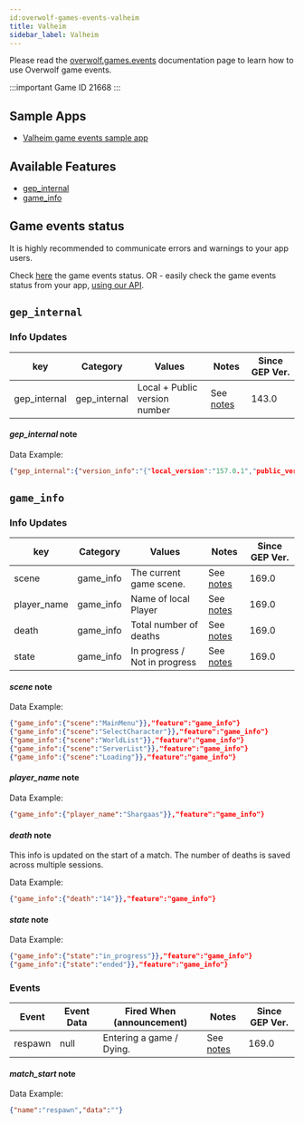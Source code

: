 ```yaml
---
id:overwolf-games-events-valheim
title: Valheim
sidebar_label: Valheim
---
```


Please read the [overwolf.games.events](overwolf-games-events) documentation page to learn how to use Overwolf game events.

:::important Game ID
21668
:::

## Sample Apps

* [Valheim game events sample app](https://github.com/overwolf/events-sample-apps)

## Available Features

* [gep_internal](#gep_internal)
* [game_info](#game_info)


## Game events status

It is highly recommended to communicate errors and warnings to your app users. 

Check [here](../status/all) the game events status. OR -  easily check the game events status from your app, [using our API](../topics/howto-check-events-status-from-app).

## `gep_internal`

### Info Updates

key          | Category    | Values                    | Notes                 | Since GEP Ver. |
------------ | ------------| ------------------------- | --------------------- | ------------- | 
gep_internal | gep_internal| Local + Public version number|See [notes](#gep_internal-note)|   143.0       |

#### *gep_internal* note

Data Example:

```json
{"gep_internal":{"version_info":"{"local_version":"157.0.1","public_version":"157.0.1","is_updated":true}"}},"feature":"gep_internal"}
```

## `game_info`

### Info Updates

key          | Category    | Values                    | Notes                 | Since GEP Ver. |
------------ | ------------| ------------------------- | --------------------- | ------------- | 
scene        | game_info   | The current game scene.   |  See [notes](#scene-note) |   169.0       |
player_name  | game_info   | Name of local Player      |  See [notes](#player-note)|   169.0       |
death        | game_info   | Total number of deaths    |  See [notes](#death-note) |   169.0       |
state        | game_info   | In progress / Not in progress | See [notes](#state-note)|   169.0       |

#### *scene* note

Data Example:

```json
{"game_info":{"scene":"MainMenu"}},"feature":"game_info"}
{"game_info":{"scene":"SelectCharacter"}},"feature":"game_info"}
{"game_info":{"scene":"WorldList"}},"feature":"game_info"}
{"game_info":{"scene":"ServerList"}},"feature":"game_info"}
{"game_info":{"scene":"Loading"}},"feature":"game_info"}
```

#### *player_name* note

Data Example:

```json
{"game_info":{"player_name":"Shargaas"}},"feature":"game_info"}
```

#### *death* note

This info is updated on the start of a match. The number of deaths is saved across multiple sessions.

Data Example:

```json
{"game_info":{"death":"14"}},"feature":"game_info"}
```

#### *state* note

Data Example:

```json
{"game_info":{"state":"in_progress"}},"feature":"game_info"}
{"game_info":{"state":"ended"}},"feature":"game_info"}
```

### Events

Event  | Event Data        | Fired When (announcement)           | Notes      | Since GEP Ver. |
-------| ------------------| -------------------------------------| ---------- | --------------|
respawn | null      | Entering a game / Dying. |See [notes](#respawn-note)     |    169.0      |

#### *match_start* note

Data Example:

```json
{"name":"respawn","data":""}
```
